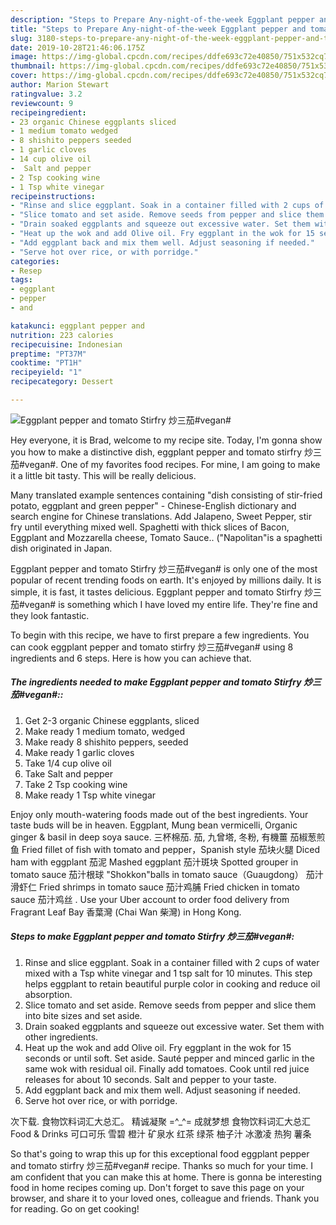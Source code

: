 ```yaml
---
description: "Steps to Prepare Any-night-of-the-week Eggplant pepper and tomato Stirfry 炒三茄#vegan#"
title: "Steps to Prepare Any-night-of-the-week Eggplant pepper and tomato Stirfry 炒三茄#vegan#"
slug: 3180-steps-to-prepare-any-night-of-the-week-eggplant-pepper-and-tomato-stirfry-vegan
date: 2019-10-28T21:46:06.175Z
image: https://img-global.cpcdn.com/recipes/ddfe693c72e40850/751x532cq70/eggplant-pepper-and-tomato-stirfry-炒三茄vegan-recipe-main-photo.jpg
thumbnail: https://img-global.cpcdn.com/recipes/ddfe693c72e40850/751x532cq70/eggplant-pepper-and-tomato-stirfry-炒三茄vegan-recipe-main-photo.jpg
cover: https://img-global.cpcdn.com/recipes/ddfe693c72e40850/751x532cq70/eggplant-pepper-and-tomato-stirfry-炒三茄vegan-recipe-main-photo.jpg
author: Marion Stewart
ratingvalue: 3.2
reviewcount: 9
recipeingredient:
- 23 organic Chinese eggplants sliced
- 1 medium tomato wedged
- 8 shishito peppers seeded
- 1 garlic cloves
- 14 cup olive oil
-  Salt and pepper
- 2 Tsp cooking wine
- 1 Tsp white vinegar
recipeinstructions:
- "Rinse and slice eggplant. Soak in a container filled with 2 cups of water mixed with a Tsp white vinegar and 1 tsp salt for 10 minutes. This step helps eggplant to retain beautiful purple color in cooking and reduce oil absorption."
- "Slice tomato and set aside. Remove seeds from pepper and slice them into bite sizes and set aside."
- "Drain soaked eggplants and squeeze out excessive water. Set them with other ingredients."
- "Heat up the wok and add Olive oil. Fry eggplant in the wok for 15 seconds or until soft. Set aside. Sauté pepper and minced garlic in the same wok with residual oil. Finally add tomatoes. Cook until red juice releases for about 10 seconds. Salt and pepper to your taste."
- "Add eggplant back and mix them well. Adjust seasoning if needed."
- "Serve hot over rice, or with porridge."
categories:
- Resep
tags:
- eggplant
- pepper
- and

katakunci: eggplant pepper and
nutrition: 223 calories
recipecuisine: Indonesian
preptime: "PT37M"
cooktime: "PT1H"
recipeyield: "1"
recipecategory: Dessert

---
```



![Eggplant pepper and tomato Stirfry 炒三茄#vegan#](https://img-global.cpcdn.com/recipes/ddfe693c72e40850/751x532cq70/eggplant-pepper-and-tomato-stirfry-炒三茄vegan-recipe-main-photo.jpg)

Hey everyone, it is Brad, welcome to my recipe site. Today, I'm gonna show you how to make a distinctive dish, eggplant pepper and tomato stirfry 炒三茄#vegan#. One of my favorites food recipes. For mine, I am going to make it a little bit tasty. This will be really delicious.

Many translated example sentences containing &#34;dish consisting of stir-fried potato, eggplant and green pepper&#34; - Chinese-English dictionary and search engine for Chinese translations. Add Jalapeno, Sweet Pepper, stir fry until everything mixed well. Spaghetti with thick slices of Bacon, Eggplant and Mozzarella cheese, Tomato Sauce.. (&#34;Napolitan&#34;is a spaghetti dish originated in Japan.

Eggplant pepper and tomato Stirfry 炒三茄#vegan# is only one of the most popular of recent trending foods on earth. It's enjoyed by millions daily. It is simple, it is fast, it tastes delicious. Eggplant pepper and tomato Stirfry 炒三茄#vegan# is something which I have loved my entire life. They're fine and they look fantastic.


To begin with this recipe, we have to first prepare a few ingredients. You can cook eggplant pepper and tomato stirfry 炒三茄#vegan# using 8 ingredients and 6 steps. Here is how you can achieve that.

##### The ingredients needed to make Eggplant pepper and tomato Stirfry 炒三茄#vegan#::

1. Get 2-3 organic Chinese eggplants, sliced
1. Make ready 1 medium tomato, wedged
1. Make ready 8 shishito peppers, seeded
1. Make ready 1 garlic cloves
1. Take 1/4 cup olive oil
1. Take  Salt and pepper
1. Take 2 Tsp cooking wine
1. Make ready 1 Tsp white vinegar


Enjoy only mouth-watering foods made out of the best ingredients. Your taste buds will be in heaven. Eggplant, Mung bean vermicelli, Organic ginger &amp; basil in deep soya sauce. 三杯棉茄. 茄, 九曾塔, 冬粉, 有機薑 茄椒葱煎鱼 Fried fillet of fish with tomato and pepper，Spanish style 茄块火腿 Diced ham with eggplant 茄泥 Mashed eggplant 茄汁斑块 Spotted grouper in tomato sauce 茄汁根球 &#34;Shokkon&#34;balls in tomato sauce（Guaugdong） 茄汁滑虾仁 Fried shrimps in tomato sauce 茄汁鸡脯 Fried chicken in tomato sauce 茄汁鸡丝 . Use your Uber account to order food delivery from Fragrant Leaf Bay 香葉灣 (Chai Wan 柴灣) in Hong Kong. 

##### Steps to make Eggplant pepper and tomato Stirfry 炒三茄#vegan#:

1. Rinse and slice eggplant. Soak in a container filled with 2 cups of water mixed with a Tsp white vinegar and 1 tsp salt for 10 minutes. This step helps eggplant to retain beautiful purple color in cooking and reduce oil absorption.
1. Slice tomato and set aside. Remove seeds from pepper and slice them into bite sizes and set aside.
1. Drain soaked eggplants and squeeze out excessive water. Set them with other ingredients.
1. Heat up the wok and add Olive oil. Fry eggplant in the wok for 15 seconds or until soft. Set aside. Sauté pepper and minced garlic in the same wok with residual oil. Finally add tomatoes. Cook until red juice releases for about 10 seconds. Salt and pepper to your taste.
1. Add eggplant back and mix them well. Adjust seasoning if needed.
1. Serve hot over rice, or with porridge.


次下载. 食物饮料词汇大总汇。 精诚凝聚 =^_^= 成就梦想 食物饮料词汇大总汇 Food &amp; Drinks 可口可乐 雪碧 橙汁 矿泉水 红茶 绿茶 柚子汁 冰激凌 热狗 薯条 

So that's going to wrap this up for this exceptional food eggplant pepper and tomato stirfry 炒三茄#vegan# recipe. Thanks so much for your time. I am confident that you can make this at home. There is gonna be interesting food in home recipes coming up. Don't forget to save this page on your browser, and share it to your loved ones, colleague and friends. Thank you for reading. Go on get cooking!
